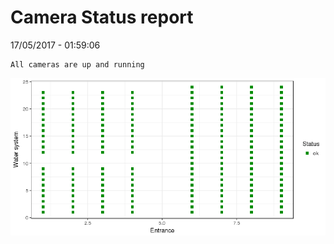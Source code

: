 Camera Status report
================
17/05/2017 - 01:59:06

    All cameras are up and running

![](camreport_files/figure-markdown_github/unnamed-chunk-2-1.png)
